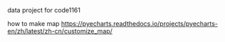 data project for code1161

how to make map
https://pyecharts.readthedocs.io/projects/pyecharts-en/zh/latest/zh-cn/customize_map/
